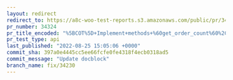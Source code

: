 ```yaml
---
layout: redirect
redirect_to: https://a8c-woo-test-reports.s3.amazonaws.com/public/pr/34324/api/index.html
pr_number: 34324
pr_title_encoded: "%5BCOT%5D+Implement+methods+%60get_order_count%60%2C+%60get_unpaid_orders%60+and+%60get_order_id_by_order_key%60+in+the+COT+datastore"
pr_test_type: api
last_published: "2022-08-25 15:05:06 +0000"
commit_sha: 397a0e4445cc5ee66fcfe0fe4318f4ecb0318ad5
commit_message: "Update docblock"
branch_name: fix/34230
---
```

